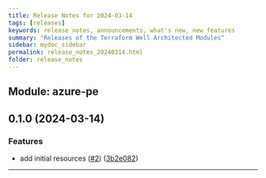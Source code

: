 ```yaml
---
title: Release Notes for 2024-03-14
tags: [releases]
keywords: release notes, announcements, what's new, new features
summary: "Releases of the Terraform Well Architected Modules"
sidebar: mydoc_sidebar
permalink: release_notes_20240314.html
folder: release_notes
---
```


## Module: azure-pe
## 0.1.0 (2024-03-14)


### Features

* add initial resources ([#2](https://github.com/CloudNationHQ/terraform-azure-pe/releases/tag/v0.1.0)) ([3b2e082](https://github.com/CloudNationHQ/terraform-azure-pe/commit/3b2e0823bf64b0a32df98e84775b0c14864c7d86))

---

